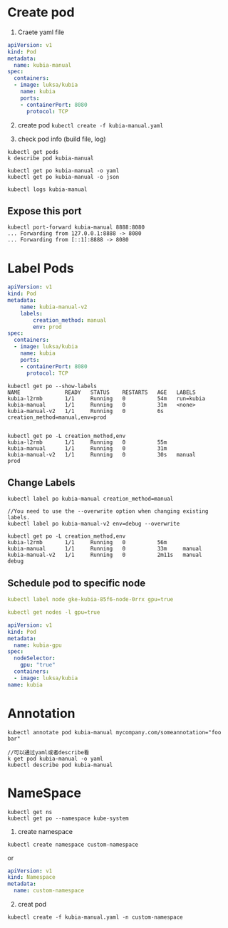 # Create pod

1. Craete yaml file
```yml
apiVersion: v1
kind: Pod
metadata:
  name: kubia-manual
spec:
  containers:
  - image: luksa/kubia
    name: kubia
    ports:
    - containerPort: 8080
      protocol: TCP
```

2. create pod
```kubectl create -f kubia-manual.yaml```

3. check pod info (build file, log)
```
kubectl get pods
k describe pod kubia-manual

kubectl get po kubia-manual -o yaml
kubectl get po kubia-manual -o json

kubectl logs kubia-manual
```

## Expose this port
```
kubectl port-forward kubia-manual 8888:8080
... Forwarding from 127.0.0.1:8888 -> 8080
... Forwarding from [::1]:8888 -> 8080
```

# Label Pods
```yaml
apiVersion: v1
kind: Pod
metadata:
    name: kubia-manual-v2
    labels:
        creation_method: manual
        env: prod
spec:
  containers:
  - image: luksa/kubia
    name: kubia
    ports:
    - containerPort: 8080
      protocol: TCP
```

```
kubectl get po --show-labels
NAME              READY   STATUS    RESTARTS   AGE   LABELS
kubia-l2rmb       1/1     Running   0          54m   run=kubia
kubia-manual      1/1     Running   0          31m   <none>
kubia-manual-v2   1/1     Running   0          6s    creation_method=manual,env=prod


kubectl get po -L creation_method,env
kubia-l2rmb       1/1     Running   0          55m
kubia-manual      1/1     Running   0          31m
kubia-manual-v2   1/1     Running   0          30s   manual            prod
```

## Change Labels
```shell
kubectl label po kubia-manual creation_method=manual

//You need to use the --overwrite option when changing existing labels.
kubectl label po kubia-manual-v2 env=debug --overwrite

kubectl get po -L creation_method,env
kubia-l2rmb       1/1     Running   0          56m
kubia-manual      1/1     Running   0          33m     manual
kubia-manual-v2   1/1     Running   0          2m11s   manual            debug
```

## Schedule pod to specific node
```yml
kubectl label node gke-kubia-85f6-node-0rrx gpu=true

kubectl get nodes -l gpu=true

apiVersion: v1
kind: Pod
metadata:
  name: kubia-gpu
spec:
  nodeSelector:
    gpu: "true"
  containers:
  - image: luksa/kubia
name: kubia
```

# Annotation
```
kubectl annotate pod kubia-manual mycompany.com/someannotation="foo bar"

//可以通过yaml或者describe看
k get pod kubia-manual -o yaml
kubectl describe pod kubia-manual
```

# NameSpace
```
kubectl get ns
kubectl get po --namespace kube-system
```

1. create namespace
```
kubectl create namespace custom-namespace
```
or
```yml
apiVersion: v1
kind: Namespace
metadata:
  name: custom-namespace
```

2. creat pod
```
kubectl create -f kubia-manual.yaml -n custom-namespace
```
